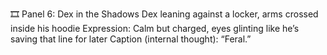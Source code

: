🎞️ Panel 6: Dex in the Shadows
Dex leaning against a locker, arms crossed inside his hoodie
Expression: Calm but charged, eyes glinting like he’s saving that line for later
Caption (internal thought): “Feral.”
